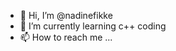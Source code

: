 - 👋 Hi, I’m @nadinefikke
- 🌱 I’m currently learning c++ coding
- 📫 How to reach me ...

<!---
nadinefikke/nadinefikke is a ✨ special ✨ repository because its `README.md` (this file) appears on your GitHub profile.
You can click the Preview link to take a look at your changes.
--->
